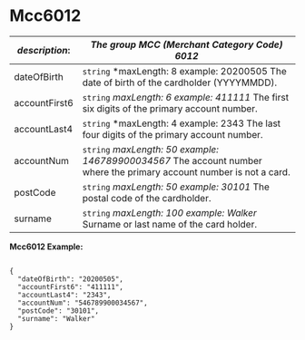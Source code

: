 
# Mcc6012

| *description*: | *The group MCC (Merchant Category Code) 6012*|
|----|----|
| dateOfBirth |    ``` string ```   *maxLength: 8 example: 20200505 The date of birth of the cardholder (YYYYMMDD).|
| accountFirst6 |    ``` string ```   *maxLength: 6 example: 411111* The first six digits of the primary account number.|
| accountLast4 |    ``` string ```   *maxLength: 4 example: 2343 The last four digits of the primary account number.|
| accountNum |    ``` string ```   *maxLength: 50 example: 146789900034567* The account number where the primary account number is not a card.|
| postCode |    ``` string ```   *maxLength: 50 example: 30101* The postal code of the cardholder.|
| surname |    ``` string ```   *maxLength: 100 example: Walker* Surname or last name of the card holder.|

**Mcc6012 Example:**

```{r}

{
  "dateOfBirth": "20200505",
  "accountFirst6": "411111",
  "accountLast4": "2343",
  "accountNum": "546789900034567",
  "postCode": "30101",
  "surname": "Walker"
}
```  






